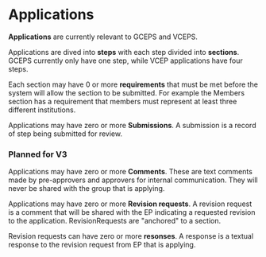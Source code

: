 # Applications

**Applications** are currently relevant to GCEPS and VCEPS.

Applications are dived into **steps** with each step divided into **sections**.  GCEPS currently only have one step, while VCEP applications have four steps.

Each section may have 0 or more **requirements** that must be met before the system will allow the section to be submitted. For example the Members section has a requirement that members must represent at least three different institutions.

Applications may have zero or more **Submissions**. A submission is a record of step being submitted for review.

### Planned for V3 ###
Applications may have zero or more **Comments**.  These are text comments made by pre-approvers and approvers for internal communication.  They will never be shared with the group that is applying.

Applications may have zero or more **Revision requests**.  A revision request is a comment that will be shared with the EP indicating a requested revision to the application.  RevisionRequests are "anchored" to a section.

Revision requests can have zero or more **resonses**.  A response is a textual response to the revision request from EP that is applying.